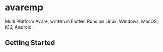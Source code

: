 # avaremp

Multi Platform Avare, written in Flutter. Runs on Linux, Windows, MacOS, iOS, Android.

## Getting Started

